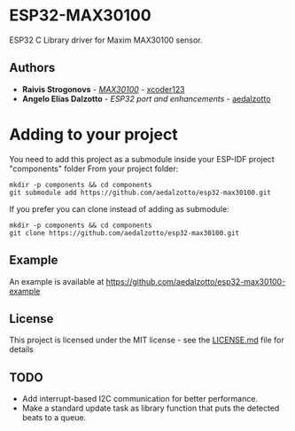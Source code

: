 # ESP32-MAX30100
ESP32 C Library driver for Maxim MAX30100 sensor.

## Authors

* **Raivis Strogonovs** - *[MAX30100](https://github.com/xcoder123/MAX30100)* - [xcoder123](https://github.com/xcoder123)
* **Angelo Elias Dalzotto** - *ESP32 port and enhancements* - [aedalzotto](https://github.com/aedalzotto)

# Adding to your project

You need to add this project as a submodule inside your ESP-IDF project "components" folder
From your project folder:
```
mkdir -p components && cd components
git submodule add https://github.com/aedalzotto/esp32-max30100.git
```

If you prefer you can clone instead of adding as submodule:
```
mkdir -p components && cd components
git clone https://github.com/aedalzotto/esp32-max30100.git
```

## Example

An example is available at https://github.com/aedalzotto/esp32-max30100-example

## License

This project is licensed under the MIT license - see the [LICENSE.md](LICENSE.md) file for details

## TODO

* Add interrupt-based I2C communication for better performance.
* Make a standard update task as library function that puts the detected beats to a queue.
